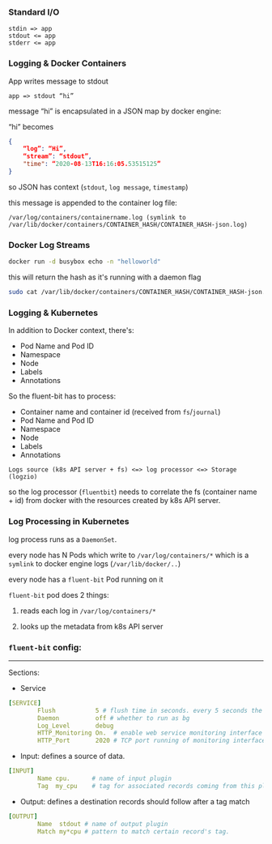 ### Standard I/O

```
stdin => app
stdout <= app
stderr <= app
```


### Logging & Docker Containers

App writes message to stdout

```
app => stdout “hi”
```

message “hi” is encapsulated in a JSON map by docker engine:

“hi” becomes 
```json
{ 
    “log”: “Hi”, 
    “stream”: “stdout”, 
    "time": “2020-08-13T16:16:05.53515125”
}
```

so JSON has context (`stdout`, `log message`, `timestamp`)

this message is appended to the container log file:

```
/var/log/containers/containername.log (symlink to /var/lib/docker/containers/CONTAINER_HASH/CONTAINER_HASH-json.log)
```


### Docker Log Streams

```bash
docker run -d busybox echo -n "helloworld"
```

this will return the hash as it's running with a daemon flag

```bash
sudo cat /var/lib/docker/containers/CONTAINER_HASH/CONTAINER_HASH-json.log | jq
```

### Logging & Kubernetes

In addition to Docker context, there's:

* Pod Name and Pod ID
* Namespace
* Node
* Labels
* Annotations

So the fluent-bit has to process:

* Container name and container id (received from `fs`/`journal`)
* Pod Name and Pod ID
* Namespace
* Node
* Labels
* Annotations

```
Logs source (k8s API server + fs) <=> log processor <=> Storage (logzio)
```

so the log processor (`fluentbit`) needs to correlate the fs (container name + id) from docker with the resources created by k8s API server.

### Log Processing in Kubernetes

log process runs as a `DaemonSet`.

every node has N Pods which write to `/var/log/containers/*` which is a `symlink` to docker engine logs (`/var/lib/docker/..`)

every node has a `fluent-bit` Pod running on it 


`fluent-bit` pod does 2 things:

1) reads each log in `/var/log/containers/*`

2) looks up the metadata from k8s API server



### `fluent-bit` config:
------------------

Sections:
- Service

```yaml
[SERVICE]
	    Flush           5 # flush time in seconds. every 5 seconds the engine flushes records to output plugin
	    Daemon          off # whether to run as bg
	    Log_Level       debug 
	    HTTP_Monitoring On.  # enable web service monitoring interface
	    HTTP_Port       2020 # TCP port running of monitoring interface
```

- Input: defines a source of data.

```yaml
[INPUT]
	    Name cpu.      # name of input plugin
	    Tag  my_cpu    # tag for associated records coming from this plugin
```

- Output: defines a destination records should follow after a tag match

```yaml
[OUTPUT]
	    Name  stdout # name of output plugin
	    Match my*cpu # pattern to match certain record's tag. 
```

